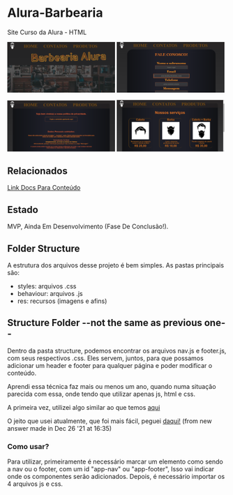# Alura-Barbearia



Site Curso da Alura - HTML 

<!--
  adicionando imagens que ficam uma do lado da outra e tem tamanho controlável!
 utilizando 49% de espaço porque o github adiciona um margin próprio que acaba causando problemas pelo visto
-->
<img src= "res/front.png" alt = "Front Page" width="49%"> <img src= "res/contact.png" alt = "Contatos" width="49%"> 

<img src= "res/politics.png" alt = "Política de Privacidade" width="49%"> <img src= "res/produtos.png" alt = "Produtos" width="49%">
 


## Relacionados

 [Link Docs Para Conteúdo](https://docs.google.com/document/d/15aEcVLfdDfoKa_wCJQsRasfXziqRMN9UHO1MjB-O3ho/edit?usp=sharing)


## Estado
MVP, Ainda Em Desenvolvimento (Fase De Conclusão!).


## Folder Structure
A estrutura dos arquivos desse projeto é bem simples. As pastas principais são: 
- styles: arquivos .css
- behaviour: arquivos .js
- res: recursos (imagens e afins) 


##  Structure  Folder --not the same as previous one--

 Dentro da pasta structure, podemos encontrar os arquivos nav.js e footer.js, com seus respectivos .css. Eles servem, juntos, para que possamos adicionar um header e footer para qualquer página e poder modificar o conteúdo.
  
Aprendi essa técnica faz mais ou menos um ano, quando numa situação parecida com essa, onde tendo que utilizar apenas js, html e css.

A primeira vez, utilizei algo similar ao que temos [aqui](https://www.w3schools.com/howto/howto_html_include.asp)

O jeito que usei atualmente, que foi mais fácil, peguei [daqui!](https://stackoverflow.com/questions/18712338/make-header-and-footer-files-to-be-included-in-multiple-html-pages/29858653) (from new answer made in Dec 26 '21 at 16:35)

### Como usar?
Para utilizar, primeiramente é necessário marcar um elemento como sendo a nav ou o footer, com um id "app-nav" ou "app-footer", Isso vai indicar onde os componentes serão adicionados. Depois, é necessário importar os 4 arquivos js e css.
 

